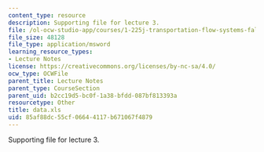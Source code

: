 ```yaml
---
content_type: resource
description: Supporting file for lecture 3.
file: /ol-ocw-studio-app/courses/1-225j-transportation-flow-systems-fall-2002/85af88dc55cf06644117b671067f4879_data.xls
file_size: 48128
file_type: application/msword
learning_resource_types:
- Lecture Notes
license: https://creativecommons.org/licenses/by-nc-sa/4.0/
ocw_type: OCWFile
parent_title: Lecture Notes
parent_type: CourseSection
parent_uid: b2cc19d5-bc0f-1a38-bfdd-087bf813393a
resourcetype: Other
title: data.xls
uid: 85af88dc-55cf-0664-4117-b671067f4879
---
```

Supporting file for lecture 3.